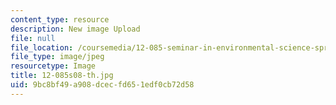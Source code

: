 ```yaml
---
content_type: resource
description: New image Upload
file: null
file_location: /coursemedia/12-085-seminar-in-environmental-science-spring-2008/9bc8bf49a908dcecfd651edf0cb72d58_12-085s08-th.jpg
file_type: image/jpeg
resourcetype: Image
title: 12-085s08-th.jpg
uid: 9bc8bf49-a908-dcec-fd65-1edf0cb72d58
---
```

